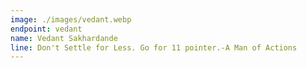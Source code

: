 ```yaml
---
image: ./images/vedant.webp
endpoint: vedant
name: Vedant Sakhardande
line: Don't Settle for Less. Go for 11 pointer.-A Man of Actions
---
```

